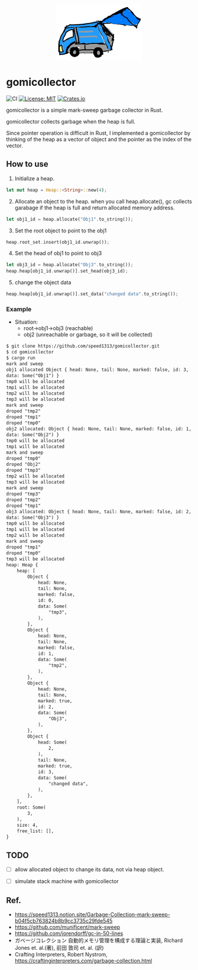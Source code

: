 <div align="center">
<img height=150 src= image.jpg alt="logo"></img>
</div>

# gomicollector
![CI](https://img.shields.io/github/actions/workflow/status/speed1313/gomicollector/rust.yml?branch=main&label=test)
[![License: MIT](https://img.shields.io/badge/License-MIT-blue.svg)](https://opensource.org/licenses/MIT)
[![Crates.io](https://img.shields.io/crates/v/gomicollector)](https://crates.io/crates/gomicollector)



gomicollector is a simple mark-sweep garbage collector in Rust.

gomicollector collects garbage when the heap is full.

Since pointer operation is difficult in Rust, I implemented a gomicollector by thinking of the heap as a vector of object and the pointer as the index of the vector.


## How to use
1. Initialize a heap.
```Rust
let mut heap = Heap::<String>::new(4);
```

2. Allocate an object to the heap. when you call heap.allocate(), gc collects garabage if the heap is full and return allocated memory address.
```Rust
let obj1_id = heap.allocate("Obj1".to_string());
```

3. Set the root object to point to the obj1
```Rust
heap.root_set.insert(obj1_id.unwrap());
```

4. Set the head of obj1 to point to obj3
```Rust
let obj3_id = heap.allocate("Obj3".to_string());
heap.heap[obj1_id.unwrap()].set_head(obj3_id);
```

5. change the object data
```Rust
heap.heap[obj1_id.unwrap()].set_data("changed data".to_string());
```

###  Example
- Situation:
  - root->obj1->obj3 (reachable)
  - obj2 (unreachable or garbage, so it will be collected)

```
$ git clone https://github.com/speed1313/gomicollector.git
$ cd gomicollector
$ cargo run
mark and sweep
obj1 allocated Object { head: None, tail: None, marked: false, id: 3, data: Some("Obj1") }
tmp0 will be allocated
tmp1 will be allocated
tmp2 will be allocated
tmp3 will be allocated
mark and sweep
droped "tmp2"
droped "tmp1"
droped "tmp0"
obj2 allocated: Object { head: None, tail: None, marked: false, id: 1, data: Some("Obj2") }
tmp0 will be allocated
tmp1 will be allocated
mark and sweep
droped "tmp0"
droped "Obj2"
droped "tmp3"
tmp2 will be allocated
tmp3 will be allocated
mark and sweep
droped "tmp3"
droped "tmp2"
droped "tmp1"
obj3 allocated: Object { head: None, tail: None, marked: false, id: 2, data: Some("Obj3") }
tmp0 will be allocated
tmp1 will be allocated
tmp2 will be allocated
mark and sweep
droped "tmp1"
droped "tmp0"
tmp3 will be allocated
heap: Heap {
    heap: [
        Object {
            head: None,
            tail: None,
            marked: false,
            id: 0,
            data: Some(
                "tmp3",
            ),
        },
        Object {
            head: None,
            tail: None,
            marked: false,
            id: 1,
            data: Some(
                "tmp2",
            ),
        },
        Object {
            head: None,
            tail: None,
            marked: true,
            id: 2,
            data: Some(
                "Obj3",
            ),
        },
        Object {
            head: Some(
                2,
            ),
            tail: None,
            marked: true,
            id: 3,
            data: Some(
                "changed data",
            ),
        },
    ],
    root: Some(
        3,
    ),
    size: 4,
    free_list: [],
}
```

## TODO
- [ ] allow allocated object to change its data, not via heap object.
- [ ] simulate stack machine with gomicollector


## Ref.
- https://speed1313.notion.site/Garbage-Collection-mark-sweep-b04f5cb763824b8b9cc3735c29fde545
- https://github.com/munificent/mark-sweep
- https://github.com/jorendorff/gc-in-50-lines
- ガベージコレクション 自動的メモリ管理を構成する理論と実装, Richard Jones et. al.(著), 前田 敦司 et. al. (訳)
- Crafting Interpreters, Robert Nystrom, https://craftinginterpreters.com/garbage-collection.html
